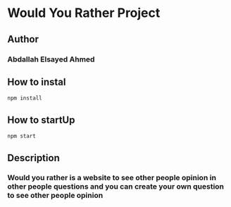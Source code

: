 # Would You Rather Project

## Author
### Abdallah Elsayed Ahmed

## How to instal
`npm install`

## How to startUp
`npm start`

## Description

### Would you rather is a website to see other people opinion in other people questions and you can create your own question to see other people opinion